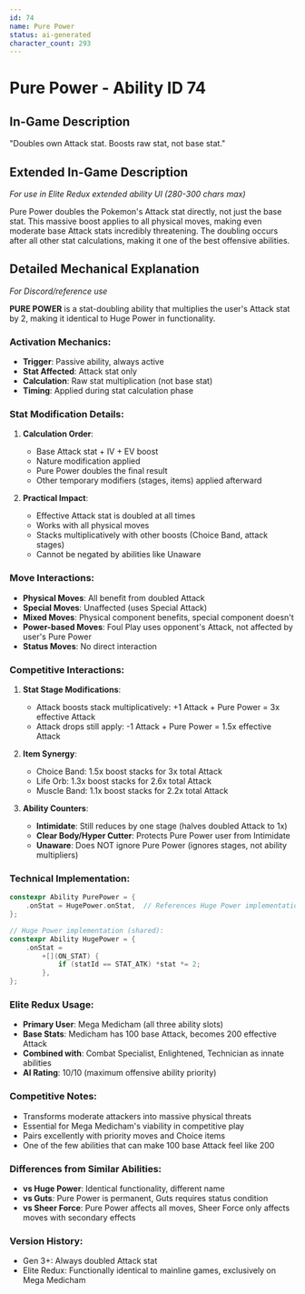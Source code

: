 ```yaml
---
id: 74
name: Pure Power
status: ai-generated
character_count: 293
---
```


# Pure Power - Ability ID 74

## In-Game Description
"Doubles own Attack stat. Boosts raw stat, not base stat."

## Extended In-Game Description
*For use in Elite Redux extended ability UI (280-300 chars max)*

Pure Power doubles the Pokemon's Attack stat directly, not just the base stat. This massive boost applies to all physical moves, making even moderate base Attack stats incredibly threatening. The doubling occurs after all other stat calculations, making it one of the best offensive abilities.

## Detailed Mechanical Explanation
*For Discord/reference use*

**PURE POWER** is a stat-doubling ability that multiplies the user's Attack stat by 2, making it identical to Huge Power in functionality.

### Activation Mechanics:
- **Trigger**: Passive ability, always active
- **Stat Affected**: Attack stat only
- **Calculation**: Raw stat multiplication (not base stat)
- **Timing**: Applied during stat calculation phase

### Stat Modification Details:
1. **Calculation Order**:
   - Base Attack stat + IV + EV boost
   - Nature modification applied
   - Pure Power doubles the final result
   - Other temporary modifiers (stages, items) applied afterward

2. **Practical Impact**:
   - Effective Attack stat is doubled at all times
   - Works with all physical moves
   - Stacks multiplicatively with other boosts (Choice Band, attack stages)
   - Cannot be negated by abilities like Unaware

### Move Interactions:
- **Physical Moves**: All benefit from doubled Attack
- **Special Moves**: Unaffected (uses Special Attack)
- **Mixed Moves**: Physical component benefits, special component doesn't
- **Power-based Moves**: Foul Play uses opponent's Attack, not affected by user's Pure Power
- **Status Moves**: No direct interaction

### Competitive Interactions:
1. **Stat Stage Modifications**:
   - Attack boosts stack multiplicatively: +1 Attack + Pure Power = 3x effective Attack
   - Attack drops still apply: -1 Attack + Pure Power = 1.5x effective Attack

2. **Item Synergy**:
   - Choice Band: 1.5x boost stacks for 3x total Attack
   - Life Orb: 1.3x boost stacks for 2.6x total Attack
   - Muscle Band: 1.1x boost stacks for 2.2x total Attack

3. **Ability Counters**:
   - **Intimidate**: Still reduces by one stage (halves doubled Attack to 1x)
   - **Clear Body/Hyper Cutter**: Protects Pure Power user from Intimidate
   - **Unaware**: Does NOT ignore Pure Power (ignores stages, not ability multipliers)

### Technical Implementation:
```c
constexpr Ability PurePower = {
    .onStat = HugePower.onStat,  // References Huge Power implementation
};

// Huge Power implementation (shared):
constexpr Ability HugePower = {
    .onStat =
        +[](ON_STAT) {
            if (statId == STAT_ATK) *stat *= 2;
        },
};
```

### Elite Redux Usage:
- **Primary User**: Mega Medicham (all three ability slots)
- **Base Stats**: Medicham has 100 base Attack, becomes 200 effective Attack
- **Combined with**: Combat Specialist, Enlightened, Technician as innate abilities
- **AI Rating**: 10/10 (maximum offensive ability priority)

### Competitive Notes:
- Transforms moderate attackers into massive physical threats
- Essential for Mega Medicham's viability in competitive play
- Pairs excellently with priority moves and Choice items
- One of the few abilities that can make 100 base Attack feel like 200

### Differences from Similar Abilities:
- **vs Huge Power**: Identical functionality, different name
- **vs Guts**: Pure Power is permanent, Guts requires status condition
- **vs Sheer Force**: Pure Power affects all moves, Sheer Force only affects moves with secondary effects

### Version History:
- Gen 3+: Always doubled Attack stat
- Elite Redux: Functionally identical to mainline games, exclusively on Mega Medicham